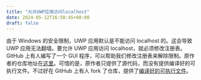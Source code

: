 ```yaml
---
title: "允许UWP应用访问localhost"
date: 2024-05-12T16:50:45+08:00
draft: false
---
```


由于 Windows 的安全限制，UWP 应用默认是不能访问 localhost 的。这会导致 UWP 应用无法翻墙。要允许 UWP 应用访问 localhost，就必须修改注册表。GitHub 上有人编写了一个 GUI 程序，可以帮助我们修改注册表来解除限制。原作者的仓库地址在[这里](https://github.com/tiagonmas/Windows-Loopback-Exemption-Manager)。可惜的是，原作者只提供了源代码，而没有提供编译好的可执行文件。不过好在 GitHub 上有人 fork 了仓库，提供了[编译好的可执行文件](https://github.com/piksel/Windows-Loopback-Exemption-Manager/releases/tag/v1.0.0.1)。
